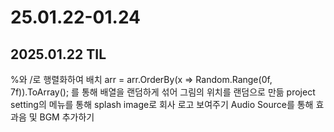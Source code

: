 # 25.01.22-01.24

## 2025.01.22 TIL
%와 /로 행렬화하여 배치
arr = arr.OrderBy(x => Random.Range(0f, 7f)).ToArray(); 를 통해 배열을 랜덤하게 섞어 그림의 위치를 랜덤으로 만듦
project setting의 메뉴를 통해 splash image로 회사 로고 보여주기
Audio Source를 통해 효과음 및 BGM 추가하기

